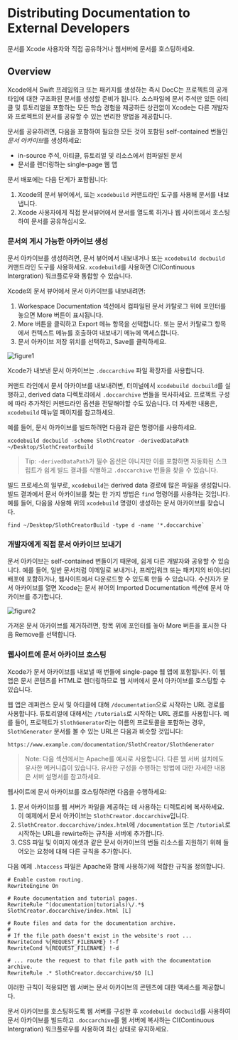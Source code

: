 # Distributing Documentation to External Developers

문서를 Xcode 사용자와 직접 공유하거나 웹서버에 문서를 호스팅하세요.

## Overview

Xcode에서 Swift 프레임워크 또는 패키지를 생성하는 즉시 DocC는 프로젝트의 공개 타입에 대한 구조화된 문서를 생성할 준비가 됩니다. 소스파일에 문서 주석만 있든 아티클 및 튜토리얼을 포함하는 모든 학습 경험을 제공하든 상관없이 Xcode는 다른 개발자와 프로젝트의 문서를 공유할 수 있는 변리한 방법을 제공합니다.

문서를 공유하려면, 다음을 포함하여 필요한 모든 것이 포함된 self-contained 번들인 *문서 아카이브*를 생성하세요:
- in-source 주석, 아티클, 튜토리얼 및 리소스에서 컴파일된 문서
- 문서를 렌더링하는 single-page 웹 앱

문서 배포에는 다음 단계가 포함됩니다:
1. Xcode의 문서 뷰어에서, 또는 `xcodebuild` 커맨드라인 도구를 사용해 문서를 내보냅니다.
2. Xcode 사용자에게 직접 문서뷰어에서 문서를 열도록 하거나 웹 사이트에서 호스팅하여 문서를 공유하십시오.

### 문서의 게시 가능한 아카이브 생성

문서 아카이브를 생성하려면, 문서 뷰어에서 내보내거나 또는 `xcodebuild docbuild` 커맨드라인 도구를 사용하세요. `xcodebuild`를 사용하면 CI(Continuous Intergration) 워크플로우와 통합할 수 있습니다.

Xcode의 문서 뷰어에서 문서 아카이브를 내보내려면:
1. Workespace Documentation 섹션에서 컴파일된 문서 카탈로그 위에 포인터를 놓으면 More 버튼이 표시됩니다.
2. More 버튼을 클릭하고 Export 메뉴 항목을 선택합니다. 또는 문서 카탈로그 항목에서 컨텍스트 메뉴를 호출하여 내보내기 메뉴에 액세스합니다.
3. 문서 아카이브 저장 위치를 선택하고, Save를 클릭하세요.

![figure1](Distributing-Documentation-to-External-Developers-figure1)

Xcode가 내보낸 문서 아카이브는 `.doccarchive` 파일 확장자를 사용합니다.

커맨드 라인에서 문서 아카이브를 내보내려변, 터미널에서 `xcodebuild docbuild`를 실행하고, derived data 디렉토리에서 `.doccarchive` 번들을 복사하세요. 프로젝트 구성에 따라 추가적인 커맨드라인 옵션을 전달해야할 수도 있습니다. 더 자세한 내용은, `xcodebuild` 매뉴얼 페이지를 참고하세요.

예를 들어, 문서 아카이브를 빌드하려면 다음과 같은 명령어를 사용하세요.

```
xcodebuild docbuild -scheme SlothCreator -derivedDataPath ~/Desktop/SlothCreatorBuild
```

> Tip: `-derivedDataPath`가 필수 옵션은 아니지만 이를 포함하면 자동화된 스크립트가 쉽게 빌드 결과를 식별하고 `.doccarchive` 번들을 찾을 수 있습니다.

빌드 프로세스의 일부로, `xcodebuild`는 derived data 경로에 많은 파일을 생성합니다. 빌드 결과에서 문서 아카이브를 찾는 한 가지 방법은 `find` 명령어를 사용하는 것입니다. 예를 들어, 다음을 사용해 위의 `xcodebuild` 명령이 생성하는 문서 아카이브를 찾습니다.

```
find ~/Desktop/SlothCreatorBuild -type d -name '*.doccarchive`
```

### 개발자에게 직접 문서 아카이브 보내기

문서 아카이브는 self-contained 번들이기 때문에, 쉽게 다른 개발자와 공유할 수 있습니다. 예를 들어, 일반 문서처럼 이메일로 보내거나, 프레임워크 또는 패키지의 바이너리 배포에 포함하거나, 웹사이트에서 다운로드할 수 있도록 만들 수 있습니다. 수신자가 문서 아카이브를 열면 Xcode는 문서 뷰어의 Imported Documentation 섹션에 문서 아카이브를 추가합니다.

![figure2](Distributing-Documentation-to-External-Developers-figure2)

가져온 문서 아카이브를 제거하려면, 항목 위에 포인터를 놓아 More 버튼을 표시한 다음 Remove를 선택합니다.

### 웹사이트에 문서 아카이브 호스팅

Xcode가 문서 아카이브를 내보낼 때 번들에 single-page 웹 앱에 포함됩니다. 이 웹 앱은 문서 콘텐츠를 HTML로 렌더링하므로 웹 서버에서 문서 아카이브를 호스팅할 수 있습니다.

웹 앱은 레퍼런스 문서 및 아티클에 대해 `/documentation`으로 시작하는 URL 경로를 사용합니다. 튜토리얼에 대해서는 `/tutorials`로 시작하는 URL 경로를 사용합니다. 예를 들어, 프로젝트가 `SlothGenerator`라는 이름의 프로토콜을 포함하는 경우, `SlothGenerator` 문서를 볼 수 있는 URL은 다음과 비슷할 것입니다:

```
https://www.example.com/documentation/SlothCreator/SlothGenerator
```

> Note: 다음 섹션에서는 Apache를 예시로 사용합니다. 다른 웹 서버 설치에도 유사한 메커니즙이 있습니다. 유사한 구성을 수행하는 방법에 대한 자세한 내용은 서버 설명서를 참고하세요.

웹사이트에 문서 아카이브를 호스팅하려면 다음을 수행하세요:
1. 문서 아카이브를 웹 서버가 파일을 제공하는 데 사용하는 디렉토리에 복사하세요. 이 예제에서 문서 아카이브는 `SlothCreator.doccarchive`입니다.
2. `SlothCreator.doccarchive/index.html`에 `/documentation` 또는 `/tutorial`로 시작하는 URL을 rewirte하는 규칙을 서버에 추가합니다.
3. CSS 파일 및 이미지 에셋과 같은 문서 아카이브의 번들 리소스를 지원하기 위해 들어오는 요청에 대해 다른 규칙을 추가합니다.

다음 예제 `.htaccess` 파일은 Apache와 함께 사용하기에 적합한 규칙을 정의합니다.

```
# Enable custom routing.
RewriteEngine On

# Route documentation and tutorial pages.
RewriteRule ^(documentation|tutorials)\/.*$ SlothCreator.doccarchive/index.html [L]

# Route files and data for the documentation archive.
#
# If the file path doesn't exist in the website's root ...
RewriteCond %{REQUEST_FILENAME} !-f
RewriteCond %{REQUEST_FILENAME} !-d

# ... route the request to that file path with the documentation archive.
RewriteRule .* SlothCreator.doccarchive/$0 [L]
```

이러한 규칙이 적용되면 웹 서버는 문서 아카이브의 콘텐츠에 대한 액세스를 제공합니다.

문서 아카이브를 호스팅하도록 웹 서버를 구성한 후 `xcodebuild docbuild`를 사용하여 문서 아카이브를 빌드하고 `.doccarchive`를 웹 서버에 복사하는 CI(Continuous Intergration) 워크플로우를 사용하여 최신 상태로 유지하세요.
